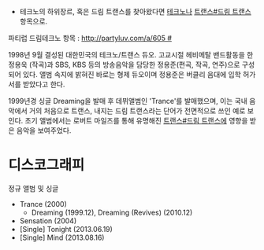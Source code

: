   - 테크노의 하위장르, 혹은 드림 트랜스를 찾아왔다면 [테크노나](/테크노 "wikilink") [트랜스\#드림
    트랜스](/트랜스#드림_트랜스 "wikilink") 항목으로.

파티럽 드림테크노 항목 : [<http://partyluv.com/a/605>
\#](/http://partyluv.com/a/605_# "wikilink")

1998년 9월 결성된 대한민국의 테크노/트랜스 듀오. 고교시절 헤비메탈 밴드활동을 한 정용욱 (작곡)과 SBS, KBS 등의
방송음악을 담당한 정용준(편곡, 작곡, 연주)으로 구성되어 있다. 앨범 속지에 밝혀진 바로는 형제 듀오이며 정용준은 버클리
음대에 입학 허가서를 받았다고 한다.

1999년경 싱글 Dreaming을 발매 후 데뷔앨범인 'Trance'를 발매했으며, 이는 국내 음악에서 거의 처음으로 트랜스,
내지는 드림 트랜스라는 단어가 전면적으로 쓰인 예로 보인다. 초기 앨범에서는 로버트 마일즈를 통해 유명해진 [트랜스\#드림
트랜스에](/트랜스#드림_트랜스 "wikilink") 영향을 받은 음악을 보여주었다.

# 디스코그래피

정규 앨범 및 싱글

  - Trance (2000)
      - Dreaming (1999.12), Dreaming (Revives) (2010.12)
  - Sensation (2004)
  - \[Single\] Tonight (2013.06.19)
  - \[Single\] Mind (2013.08.16)